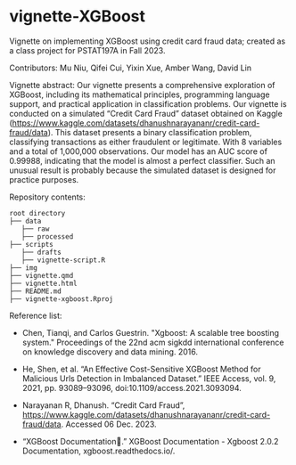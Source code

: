 # vignette-XGBoost

Vignette on implementing XGBoost using credit card fraud data; created as a class project for PSTAT197A in Fall 2023.

Contributors: Mu Niu, Qifei Cui, Yixin Xue, Amber Wang, David Lin

Vignette abstract: Our vignette presents a comprehensive exploration of XGBoost, including its mathematical principles, programming language support, and practical application in classification problems. Our vignette is conducted on a simulated “Credit Card Fraud” dataset obtained on Kaggle (https://www.kaggle.com/datasets/dhanushnarayananr/credit-card-fraud/data). This dataset presents a binary classification problem, classifying transactions as either fraudulent or legitimate. With 8 variables and a total of 1,000,000 observations. Our model has an AUC score of 0.99988, indicating that the model is almost a perfect classifier. Such an unusual result is probably because the simulated dataset is designed for practice purposes.

Repository contents: 
```
root directory
├── data
   ├── raw
   ├── processed
├── scripts
   ├── drafts
   ├── vignette-script.R
├── img
├── vignette.qmd
├── vignette.html
├── README.md 
├── vignette-xgboost.Rproj
```

Reference list: 

- Chen, Tianqi, and Carlos Guestrin. "Xgboost: A scalable tree boosting system." Proceedings of the 22nd acm sigkdd international conference on knowledge discovery and data mining. 2016.

- He, Shen, et al. “An Effective Cost-Sensitive XGBoost Method for Malicious Urls Detection in Imbalanced Dataset.” IEEE Access, vol. 9, 2021, pp. 93089–93096, doi:10.1109/access.2021.3093094. 

- Narayanan R, Dhanush. “Credit Card Fraud”, https://www.kaggle.com/datasets/dhanushnarayananr/credit-card-fraud/data. Accessed 06 Dec. 2023. 

- “XGBoost Documentation.” XGBoost Documentation - Xgboost 2.0.2 Documentation, xgboost.readthedocs.io/. 

